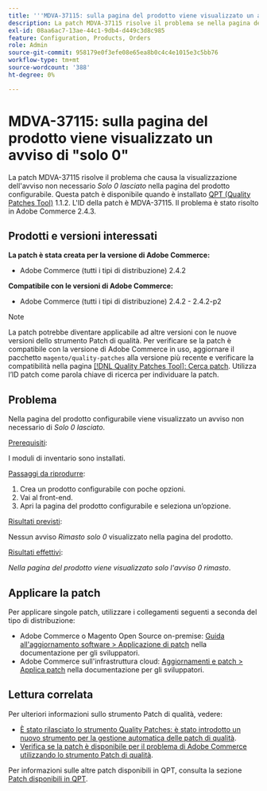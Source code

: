 ```yaml
---
title: '''MDVA-37115: sulla pagina del prodotto viene visualizzato un avviso di "solo 0"'
description: La patch MDVA-37115 risolve il problema se nella pagina del prodotto configurabile viene visualizzato l'avviso non necessario *Solo 0 sinistra*. Questa patch è disponibile quando è installato [Quality Patches Tool (QPT)](/help/announcements/adobe-commerce-announcements/magento-quality-patches-released-new-tool-to-self-serve-quality-patches.md) 1.1.2. L'ID della patch è MDVA-37115. Il problema è stato risolto in Adobe Commerce 2.4.3.
exl-id: 08aa6ac7-13ae-44c1-9db4-d449c3d8c985
feature: Configuration, Products, Orders
role: Admin
source-git-commit: 958179e0f3efe08e65ea8b0c4c4e1015e3c5bb76
workflow-type: tm+mt
source-wordcount: '388'
ht-degree: 0%

---
```


# MDVA-37115: sulla pagina del prodotto viene visualizzato un avviso di &quot;solo 0&quot;

La patch MDVA-37115 risolve il problema che causa la visualizzazione dell&#39;avviso non necessario *Solo 0 lasciato* nella pagina del prodotto configurabile. Questa patch è disponibile quando è installato [QPT (Quality Patches Tool)](/help/announcements/adobe-commerce-announcements/magento-quality-patches-released-new-tool-to-self-serve-quality-patches.md) 1.1.2. L&#39;ID della patch è MDVA-37115. Il problema è stato risolto in Adobe Commerce 2.4.3.

## Prodotti e versioni interessati

**La patch è stata creata per la versione di Adobe Commerce:**

* Adobe Commerce (tutti i tipi di distribuzione) 2.4.2

**Compatibile con le versioni di Adobe Commerce:**

* Adobe Commerce (tutti i tipi di distribuzione) 2.4.2 - 2.4.2-p2

>[!NOTE]
>
>La patch potrebbe diventare applicabile ad altre versioni con le nuove versioni dello strumento Patch di qualità. Per verificare se la patch è compatibile con la versione di Adobe Commerce in uso, aggiornare il pacchetto `magento/quality-patches` alla versione più recente e verificare la compatibilità nella pagina [[!DNL Quality Patches Tool]: Cerca patch](https://devdocs.magento.com/quality-patches/tool.html#patch-grid). Utilizza l’ID patch come parola chiave di ricerca per individuare la patch.

## Problema

Nella pagina del prodotto configurabile viene visualizzato un avviso non necessario di *Solo 0 lasciato*.

<u>Prerequisiti</u>:

I moduli di inventario sono installati.

<u>Passaggi da riprodurre</u>:

1. Crea un prodotto configurabile con poche opzioni.
1. Vai al front-end.
1. Apri la pagina del prodotto configurabile e seleziona un’opzione.

<u>Risultati previsti</u>:

Nessun avviso *Rimasto solo 0* visualizzato nella pagina del prodotto.

<u>Risultati effettivi</u>:

*Nella pagina del prodotto viene visualizzato solo l&#39;avviso 0 rimasto*.

## Applicare la patch

Per applicare singole patch, utilizzare i collegamenti seguenti a seconda del tipo di distribuzione:

* Adobe Commerce o Magento Open Source on-premise: [Guida all&#39;aggiornamento software > Applicazione di patch](https://devdocs.magento.com/guides/v2.4/comp-mgr/patching/mqp.html) nella documentazione per gli sviluppatori.
* Adobe Commerce sull&#39;infrastruttura cloud: [Aggiornamenti e patch > Applica patch](https://devdocs.magento.com/cloud/project/project-patch.html) nella documentazione per gli sviluppatori.

## Lettura correlata

Per ulteriori informazioni sullo strumento Patch di qualità, vedere:

* [È stato rilasciato lo strumento Quality Patches: è stato introdotto un nuovo strumento per la gestione automatica delle patch di qualità](/help/announcements/adobe-commerce-announcements/magento-quality-patches-released-new-tool-to-self-serve-quality-patches.md).
* [Verifica se la patch è disponibile per il problema di Adobe Commerce utilizzando lo strumento Patch di qualità](/help/support-tools/patches-available-in-qpt-tool/check-patch-for-magento-issue-with-magento-quality-patches.md).

Per informazioni sulle altre patch disponibili in QPT, consulta la sezione [Patch disponibili in QPT](https://support.magento.com/hc/en-us/sections/360010506631-Patches-available-in-MQP-tool-).
